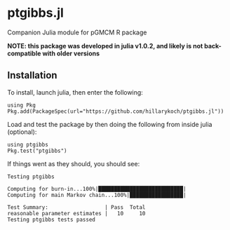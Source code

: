 # ptgibbs.jl

Companion Julia module for pGMCM R package

**NOTE: this package was developed in julia v1.0.2, and likely is not back-compatible with older versions**

## Installation

To install, launch julia, then enter the following:

```{julia}
using Pkg
Pkg.add(PackageSpec(url="https://github.com/hillarykoch/ptgibbs.jl"))
```

Load and test the package by then doing the following from inside julia (optional):
```{julia}
using ptgibbs
Pkg.test("ptgibbs")
```
If things went as they should, you should see:
```console
Testing ptgibbs

Computing for burn-in...100%|███████████████████████████|
Computing for main Markov chain...100%|█████████████████|

Test Summary:                  | Pass  Total
reasonable parameter estimates |   10     10
Testing ptgibbs tests passed
```
